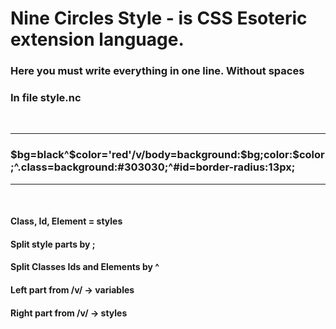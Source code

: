 <h1>Nine Circles Style - is CSS Esoteric  extension language. </h1>
<h3>Here you must write everything in one line. Without spaces</h3>
<h3>In file style.nc</h3>

<br>

<hr>
<h3>$bg=black^$color='red'/v/body=background:$bg;color:$color;^.class=background:#303030;^#id=border-radius:13px;</h3>
<hr>

<br>
<h4>Class, Id, Element = styles</h4>
<h4>Split style parts by ;</h4>
<h4>Split Classes Ids and Elements by ^</h4>
<h4>Left part from /v/ -> variables</h4>
<h4>Right part from /v/ -> styles</h4>